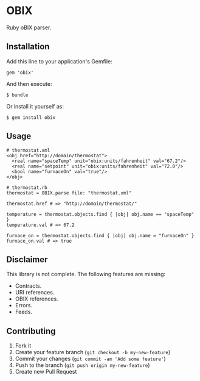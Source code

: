 # OBIX

Ruby oBIX parser.

## Installation

Add this line to your application's Gemfile:

    gem 'obix'

And then execute:

    $ bundle

Or install it yourself as:

    $ gem install obix

## Usage
    
    # thermostat.xml
    <obj href="http://domain/thermostat">
      <real name="spaceTemp" unit="obix:units/fahrenheit" val="67.2"/>
      <real name="setpoint" unit="obix:units/fahrenheit" val="72.0"/>
      <bool name="furnaceOn" val="true"/>
    </obj>

    # thermostat.rb
    thermostat = OBIX.parse file: "thermostat.xml"

    thermostat.href # => "http://domain/thermostat/"

    temperature = thermostat.objects.find { |obj| obj.name == "spaceTemp" }
    temperature.val # => 67.2

    furnace_on = thermostat.objects.find { |obj| obj.name = "furnaceOn" }
    furnace_on.val # => true

## Disclaimer

This library is not complete. The following features are missing:

* Contracts.
* URI references.
* OBIX references.
* Errors.
* Feeds.

## Contributing

1. Fork it
2. Create your feature branch (`git checkout -b my-new-feature`)
3. Commit your changes (`git commit -am 'Add some feature'`)
4. Push to the branch (`git push origin my-new-feature`)
5. Create new Pull Request
